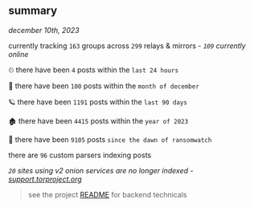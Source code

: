 
## summary
_december 10th, 2023_

currently tracking `163` groups across `299` relays & mirrors - _`109` currently online_

⏲ there have been `4` posts within the `last 24 hours`

🦈 there have been `100` posts within the `month of december`

🪐 there have been `1191` posts within the `last 90 days`

🏚 there have been `4415` posts within the `year of 2023`

🦕 there have been `9105` posts `since the dawn of ransomwatch`

there are `96` custom parsers indexing posts

_`20` sites using v2 onion services are no longer indexed - [support.torproject.org](https://support.torproject.org/onionservices/v2-deprecation/)_

> see the project [README](https://github.com/joshhighet/ransomwatch#ransomwatch--) for backend technicals
